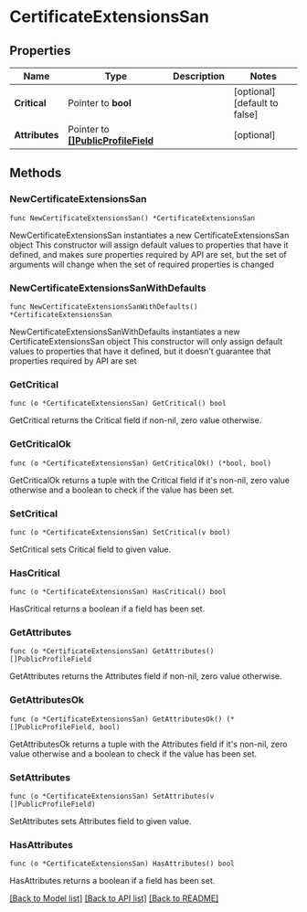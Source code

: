 # CertificateExtensionsSan

## Properties

Name | Type | Description | Notes
------------ | ------------- | ------------- | -------------
**Critical** | Pointer to **bool** |  | [optional] [default to false]
**Attributes** | Pointer to [**[]PublicProfileField**](PublicProfileField.md) |  | [optional] 

## Methods

### NewCertificateExtensionsSan

`func NewCertificateExtensionsSan() *CertificateExtensionsSan`

NewCertificateExtensionsSan instantiates a new CertificateExtensionsSan object
This constructor will assign default values to properties that have it defined,
and makes sure properties required by API are set, but the set of arguments
will change when the set of required properties is changed

### NewCertificateExtensionsSanWithDefaults

`func NewCertificateExtensionsSanWithDefaults() *CertificateExtensionsSan`

NewCertificateExtensionsSanWithDefaults instantiates a new CertificateExtensionsSan object
This constructor will only assign default values to properties that have it defined,
but it doesn't guarantee that properties required by API are set

### GetCritical

`func (o *CertificateExtensionsSan) GetCritical() bool`

GetCritical returns the Critical field if non-nil, zero value otherwise.

### GetCriticalOk

`func (o *CertificateExtensionsSan) GetCriticalOk() (*bool, bool)`

GetCriticalOk returns a tuple with the Critical field if it's non-nil, zero value otherwise
and a boolean to check if the value has been set.

### SetCritical

`func (o *CertificateExtensionsSan) SetCritical(v bool)`

SetCritical sets Critical field to given value.

### HasCritical

`func (o *CertificateExtensionsSan) HasCritical() bool`

HasCritical returns a boolean if a field has been set.

### GetAttributes

`func (o *CertificateExtensionsSan) GetAttributes() []PublicProfileField`

GetAttributes returns the Attributes field if non-nil, zero value otherwise.

### GetAttributesOk

`func (o *CertificateExtensionsSan) GetAttributesOk() (*[]PublicProfileField, bool)`

GetAttributesOk returns a tuple with the Attributes field if it's non-nil, zero value otherwise
and a boolean to check if the value has been set.

### SetAttributes

`func (o *CertificateExtensionsSan) SetAttributes(v []PublicProfileField)`

SetAttributes sets Attributes field to given value.

### HasAttributes

`func (o *CertificateExtensionsSan) HasAttributes() bool`

HasAttributes returns a boolean if a field has been set.


[[Back to Model list]](../README.md#documentation-for-models) [[Back to API list]](../README.md#documentation-for-api-endpoints) [[Back to README]](../README.md)


